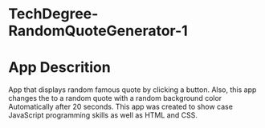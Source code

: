 # TechDegree-RandomQuoteGenerator-1

# App Descrition
App that displays random famous quote by clicking a button. Also, this app changes the to a random quote with a random background color
Automatically after 20 seconds. This app was created to show case JavaScript programming skills as well as HTML and CSS.





